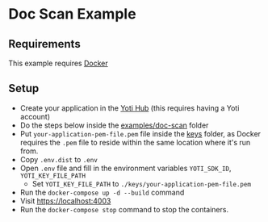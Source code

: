 # Doc Scan Example

## Requirements

This example requires [Docker](https://docs.docker.com/)

## Setup

* Create your application in the [Yoti Hub](https://hub.yoti.com) (this requires having a Yoti account)
* Do the steps below inside the [examples/doc-scan](./) folder
* Put `your-application-pem-file.pem` file inside the [keys](keys) folder, as Docker requires the `.pem` file to reside within the same location where it's run from.
* Copy `.env.dist` to `.env`
* Open `.env` file and fill in the environment variables `YOTI_SDK_ID`, `YOTI_KEY_FILE_PATH`
  * Set `YOTI_KEY_FILE_PATH` to `./keys/your-application-pem-file.pem`
* Run the `docker-compose up -d --build` command
* Visit [https://localhost:4003](https://localhost:4003)
* Run the `docker-compose stop` command to stop the containers.
